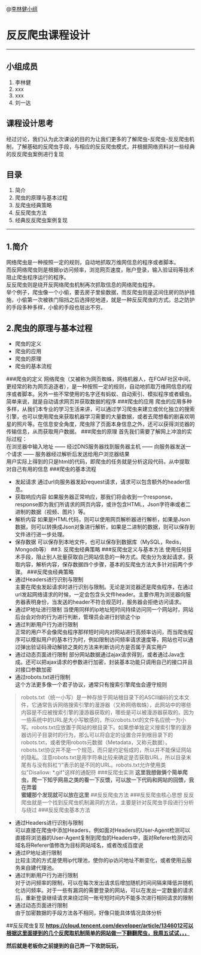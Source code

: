 @[李林健小组](这里写自定义目录标题)

# 反反爬虫课程设计

----------




## 小组成员
1. 李林健
2. xxx
3. xxx
4. 刘一达


## 课程设计思考

经过讨论，我们认为此次课设的目的为让我们更多的了解爬虫-反爬虫-反反爬虫机制，了解基础的反爬虫手段，与相应的反反爬虫模式，并根据网络资料对一些经典的反反爬虫案例进行复现


## 目录
1. 简介
2. 爬虫的原理与基本过程
3. 反爬虫经典策略
4. 反反爬虫方法
5. 经典反反爬虫案例复现

----------


## 1.简介 ##
网络爬虫是一种按照一定的规则，自动地抓取万维网信息的程序或者脚本。  
而反网络爬虫则是根据ip访问频率，浏览网页速度，账户登录，输入验证码等技术阻止爬虫程序运行的程序。  
反反爬虫则是绕开反网络爬虫机制再次抓取信息的网络爬虫程序。  
举个例子，爬虫像一个小偷，要去房子里偷数据，而反爬虫则是这间住房的防护措施，小偷第一次被铁门阻挡之后选择挖地道，就是一种反反爬虫的方式。总之防护的手段多种多样，小偷的手段也层出不穷。

## 2.爬虫的原理与基本过程 ##

- 爬虫的定义
- 爬虫的应用
- 爬虫的原理
- 爬虫的基本流程

###爬虫的定义
网络爬虫（又被称为网页蜘蛛，网络机器人，在FOAF社区中间，更经常的称为网页追逐者），是一种按照一定的规则，自动地抓取万维网信息的程序或者脚本。另外一些不常使用的名字还有蚂蚁、自动索引、模拟程序或者蠕虫。   
简单来说，就是自动请求网页并获取数据的程序
###爬虫的应用
爬虫的应用多种多样，从我们本专业的学习生活来讲，可以通过学习爬虫来建立或优化独立的搜索引擎，也可以使用爬虫来获取机器学习需要的大量数据，或者去爬想看的剧喜欢明星的照片等。在信息安全角度，爬虫除了页面本身信息之外，还可以获得浏览器的传输信息，从而获取用户数据。
###爬虫的原理
首先我们需要了解网上冲浪的实际过程：  
在浏览器中输入地址 —— 经过DNS服务器找到服务器主机 —— 向服务器发送一个请求 —— 服务器经过解析后发送给用户浏览器结果  
用户实际上得到的只是html的代码，即爬虫的任务就是分析这段代码，从中提取对自己有用的信息
###爬虫的基本流程
- 发起请求
通过url向服务器发起request请求，请求可以包含额外的header信息。
- 获取响应内容
如果服务器正常响应，那我们将会收到一个response，response即为我们所请求的网页内容，或许包含HTML，Json字符串或者二进制的数据（视频、图片）等。
- 解析内容
如果是HTML代码，则可以使用网页解析器进行解析，如果是Json数据，则可以转换成Json对象进行解析，如果是二进制的数据，则可以保存到文件进行进一步处理。
- 保存数据
可以保存到本地文件，也可以保存到数据库（MySQL，Redis，Mongodb等）
##3. 反爬虫经典策略
###反爬虫定义与基本方法
使用任何技术手段，阻止别人批量获取自己网站信息的一种方式。爬虫分为发起请求，获取内容，解析内容，保存数据四个步骤，基本的反爬虫方法大多针对前两个步骤。
###反爬虫经典策略
- 通过Headers进行识别与限制  
主要在爬虫发起请求时进行识别与限制。无论是浏览器还是爬虫程序，在通过url发起网络请求的时候，一定会包含头文件header。主要作用为浏览器向服务器表明身份，当发送的header不符合规范时，服务器会拒绝访问请求。
- 通过IP地址进行限制
当使用同样的ip地址短时间持续访问同一个网站时，网站后台会对你的行为进行判断，管理员会进行封锁这个ip
- 通过判断用户行为进行限制  
正常的用户不会像爬虫程序那样短时间内对网站进行高频率访问，而当爬虫程序可以模拟用户的基本行为时，例如限制访问频率请求速度等，网站也可以通过弹出验证码滑动解锁之类的方法来判断访问方是否属于真实用户
- 通过动态页面进行限制
部分网站数据通过ajax请求得到，或者通过Java生成。还可以把ajax请求的参数进行加密，封装基本功能只调用自己的接口并且对接口参数加密
- 通过robots.txt进行限制  
 这个方法更多像一个君子协议，通常只有搜索引擎爬虫会遵守规则
> robots.txt（统一小写）是一种存放于网站根目录下的ASCII编码的文本文件，它通常告诉网络搜索引擎的漫游器（又称网络蜘蛛），此网站中的哪些内容是不应被搜索引擎的漫游器获取的，哪些是可以被漫游器获取的。因为一些系统中的URL是大小写敏感的，所以robots.txt的文件名应统一为小写。robots.txt应放置于网站的根目录下。如果想单独定义搜索引擎的漫游器访问子目录时的行为，那么可以将自定的设置合并到根目录下的robots.txt，或者使用robots元数据（Metadata，又称元数据）。
robots.txt协议并不是一个规范，而只是约定俗成的，所以并不能保证网站的隐私。注意robots.txt是用字符串比较来确定是否获取URL，所以目录末尾有与没有斜杠“/”表示的是不同的URL。robots.txt允许使用类似"Disallow: *.gif"这样的通配符
###反爬虫实测
**这里我想做俩个简单爬虫，爬一下知乎网易之类的看一下反馈，可以放一下代码和网站的回馈，我在弄着**  
**蜜罐那个发现就可以放在这里**
##反反爬虫方法
###反反爬虫核心思想
反反爬虫就是一个找到反爬虫机制漏洞的方法，主要是针对反爬虫手段进行分析与绕过
###反反爬虫基本方法
- 通过Headers进行识别与限制  
可以直接在爬虫中添加Headers，例如面对Headers的User-Agent检测可以直接将浏览器的User-Agent复制到爬虫的Headers中，面对Referer检测访问域名将Referer值修改为目标网站域名，或者改成百度说
- 通过IP地址进行限制  
比较主流的方式是使用ip代理池，使你的ip访问地址不断变化，或者使用云服务来自建代理池。
- 通过判断用户行为进行限制  
对于访问频率的限制，可以在每次发出请求后增加随机时间间隔来降低并随机化访问频率。对于一些有漏洞的需要登录的网站，可以在发出一定数量的请求后，重新登录继续请求来绕过同一账号短时间内不能多次进行相同请求的限制
- 通过动态页面进行限制  
由于加密数据的手段方法各不相同，好像只能具体情况具体分析

##反反爬虫复现
**https://cloud.tencent.com/developer/article/1346012可以根据这里面提到的几个反爬取机制简单的网站做一下翻翻爬虫，我周五试试，，，**  


**然后就是老板你之前提到的自己弄一下攻防玩玩，**
